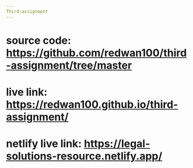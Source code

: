 ```yaml
---
Third-assignment
---
```

# source code: https://github.com/redwan100/third-assignment/tree/master
# live link: https://redwan100.github.io/third-assignment/
# netlify live link: https://legal-solutions-resource.netlify.app/
